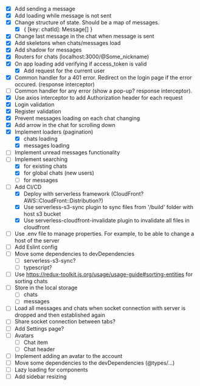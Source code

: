 - [x] Add sending a message
- [x] Add loading while message is not sent
- [x] Change structure of state. Should be a map of messages.
  - [x] { [key: chatId]: Message[] }
- [x] Change last message in the chat when message is sent
- [x] Add skeletons when chats/messages load
- [x] Add shadow for messages
- [x] Routers for chats (localhost:3000/@Some_nickname)
- [x] On app loading add verifying if access_token is valid
  - [x] Add request for the current user
- [x] Common handler for a 401 error. Redirect on the login page if the error occured. (response interceptor)
- [ ] Common handler for any error (show a pop-up? response interceptor).
- [x] Use axios interceptor to add Authorization header for each request
- [x] Login validation
- [x] Register validation
- [x] Prevent messages loading on each chat changing
- [x] Add arrow in the chat for scrolling down
- [x] Implement loaders (pagination)
  - [x] chats loading
  - [x] messages loading
- [ ] Implement unread messages functionality
- [ ] Implement searching
  - [x] for existing chats
  - [x] for global chats (new users)
  - [ ] for messages
- [ ] Add CI/CD
  - [x] Deploy with serverless framework (CloudFront? AWS::CloudFront::Distribution?)
  - [x] Use serverless-s3-sync plugin to sync files from '/build' folder with host s3 bucket
  - [x] Use serverless-cloudfront-invalidate plugin to invalidate all files in cloudfront
- [ ] Use .env file to manage properties. For example, to be able to change a host of the server
- [ ] Add Eslint config
- [ ] Move some dependencies to devDependencies
  - [ ] serverless-s3-sync?
  - [ ] typescript?
- [ ] Use https://redux-toolkit.js.org/usage/usage-guide#sorting-entities for sorting chats
- [ ] Store in the local storage
  - [ ] chats
  - [ ] messages
- [ ] Load all messages and chats when socket connection with server is dropped and then established again
- [ ] Share socket connection between tabs?
- [ ] Add Settings page?
- [ ] Avatars
  - [ ] Chat item
  - [ ] Chat header
- [ ] Implement adding an avatar to the account
- [ ] Move some dependencies to the devDependencies (@types/...)
- [ ] Lazy loading for components
- [ ] Add sidebar resizing
